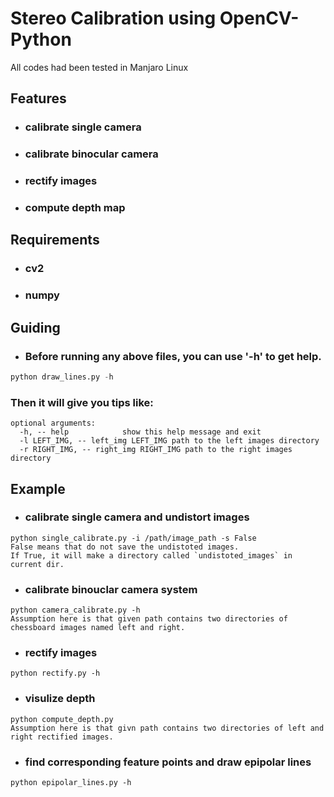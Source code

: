 # Stereo Calibration using OpenCV-Python

All codes had been tested in Manjaro Linux

## Features
* ### calibrate single camera
* ### calibrate binocular camera
* ### rectify images
* ### compute depth map

## Requirements
* ### cv2
* ### numpy

## Guiding
* ### Before running any above files, you can use '-h' to get help.
```python
python draw_lines.py -h
```
### Then it will give you tips like:
```
optional arguments:
  -h, -- help            show this help message and exit
  -l LEFT_IMG, -- left_img LEFT_IMG path to the left images directory                        
  -r RIGHT_IMG, -- right_img RIGHT_IMG path to the right images directory
```


## Example
* ### calibrate single camera and undistort images
```
python single_calibrate.py -i /path/image_path -s False
False means that do not save the undistoted images.
If True, it will make a directory called `undistoted_images` in current dir.
```
* ### calibrate binouclar camera system
```
python camera_calibrate.py -h
Assumption here is that given path contains two directories of chessboard images named left and right.
```
* ### rectify images
```
python rectify.py -h
```
* ### visulize depth 
```
python compute_depth.py
Assumption here is that givn path contains two directories of left and right rectified images.
```
* ### find corresponding feature points and draw epipolar lines
```
python epipolar_lines.py -h
```






















